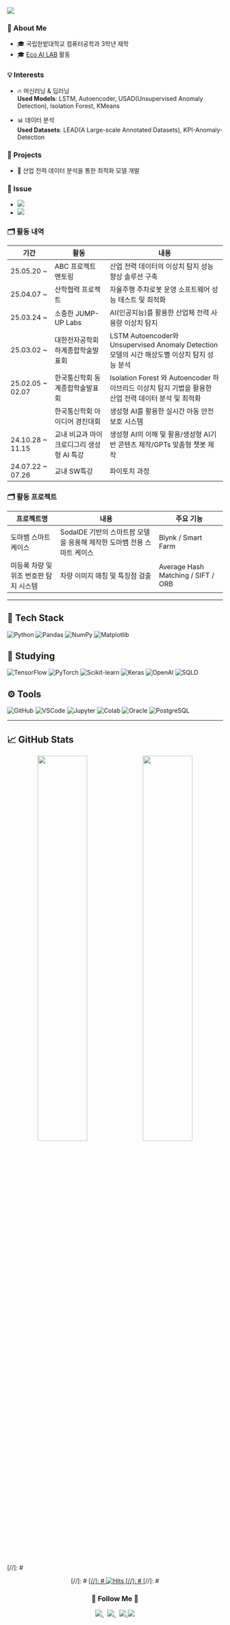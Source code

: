 <img src="https://capsule-render.vercel.app/api?type=waving&color=gradient&height=300&section=header&text=Junseong%20World&fontSize=70" />

### 🏫 About Me
- 🎓 국립한밭대학교 컴퓨터공학과 3학년 재학
- 🎓 [Eco AI LAB](https://sites.google.com/view/ecoai) 활동


### 💡 Interests
- 🔥 머신러닝 & 딥러닝  
   **Used Models**: LSTM, Autoencoder, USAD(Unsupervised Anomaly Detection), Isolation Forest, KMeans

- 📊 데이터 분석  
   **Used Datasets**: LEAD(A Large-scale Annotated Datasets), KPI-Anomaly-Detection 

### 🚀 Projects
- 🔌 산업 전력 데이터 분석을 통한 최적화 모델 개발

### 🧩 Issue

- <a href="https://www.issuemaker.kr/news/articleView.html?idxno=50680">
    <img src="https://img.shields.io/badge/이슈메이커_보도-191970?style=flat-square&logo=readme&logoColor=white"/>
  </a>
- <a href="https://www.sisamagazine.co.kr/news/articleView.html?idxno=511028">
    <img src="https://img.shields.io/badge/시사매거진_보도-191970?style=flat-square&logo=readme&logoColor=white"/>
  </a>

  

### 🗂️ 활동 내역

| 기간       | 활동       | 내용                                  |
|------------|------------|----------------------------------------|
| 25.05.20 ~ | ABC 프로젝트 멘토링 | 산업 전력 데이터의 이상치 탐지 성능 향상 솔루션 구축 |
| 25.04.07 ~ | 산학협력 프로젝트 | 자율주행 주차로봇 운영 소프트웨어 성능 테스트 및 최적화 |
| 25.03.24 ~  | 소중한 JUMP-UP Labs | AI(인공지능)를 활용한 산업체 전력 사용량 이상치 탐지 |
| 25.03.02 ~  | 대한전자공학회 하계종합학술발표회 | LSTM Autoencoder와 Unsupervised Anomaly Detection 모델의 시간 해상도별 이상치 탐지 성능 분석  |
| 25.02.05 ~ 02.07 | 한국통신학회 동계종합학술발표회  | Isolation Forest 와 Autoencoder 하이브리드 이상치 탐지 기법을 활용한 산업 전력 데이터 분석 및 최적화 |
|  | 한국통신학회 아이디어 경진대회  | 생성형 AI를 활용한 실시간 아동 안전 보호 시스템 |
| 24.10.28 ~ 11.15 | 교내 비교과 마이크로디그리 생성형 AI 특강 | 생성형 AI의 이해 및 활용/생성형 AI기반 콘텐츠 제작/GPTs 맞춤형 챗봇 제작 |
| 24.07.22 ~ 07.26 | 교내 SW특강 | 파이토치 과정 | - |







### 🗂️ 활동 프로젝트

| 프로젝트명       | 내용                                          | 주요 기능 |
|------------|------------|------------------------------------------------------------------|
| 도마뱀 스마트 케이스 | SodaIDE 기반의 스마트팜 모델을 응용해 제작한 도마뱀 전용 스마트 케이스 | Blynk / Smart Farm |
| 미등록 차량 및 위조 번호판 탐지 시스템 | 차량 이미지 매칭 및 특징점 검출 | Average Hash Matching / SIFT / ORB |

---
## 🔧 Tech Stack

![Python](https://img.shields.io/badge/Python-3776AB?style=for-the-badge&logo=python&logoColor=white)
![Pandas](https://img.shields.io/badge/Pandas-150458?style=for-the-badge&logo=pandas&logoColor=white)
![NumPy](https://img.shields.io/badge/Numpy-013243?style=for-the-badge&logo=numpy&logoColor=white)
![Matplotlib](https://img.shields.io/badge/Matplotlib-11557C?style=for-the-badge&logo=matplotlib&logoColor=white)


## 📝 Studying

![TensorFlow](https://img.shields.io/badge/TensorFlow-FF6F00?style=for-the-badge&logo=tensorflow&logoColor=white)
![PyTorch](https://img.shields.io/badge/PyTorch-EE4C2C?style=for-the-badge&logo=pytorch&logoColor=white)
![Scikit-learn](https://img.shields.io/badge/Scikit--learn-F7931E?style=for-the-badge&logo=scikit-learn&logoColor=white)
![Keras](https://img.shields.io/badge/Keras-D00000?style=for-the-badge&logo=keras&logoColor=white)
![OpenAI](https://img.shields.io/badge/OpenAI-412991?style=for-the-badge&logo=openai&logoColor=white)
![SQLD](https://img.shields.io/badge/SQLD-4479A1?style=for-the-badge&logo=mysql&logoColor=white)


## ⚙️ Tools

![GitHub](https://img.shields.io/badge/GitHub-181717?style=for-the-badge&logo=github&logoColor=white)
![VSCode](https://img.shields.io/badge/VSCode-007ACC?style=for-the-badge&logo=visualstudiocode&logoColor=white)
![Jupyter](https://img.shields.io/badge/Jupyter-F37626?style=for-the-badge&logo=jupyter&logoColor=white)
![Colab](https://img.shields.io/badge/Colab-F9AB00?style=for-the-badge&logo=googlecolab&logoColor=white)
![Oracle](https://img.shields.io/badge/Oracle_SQL-F80000?style=for-the-badge&logo=oracle&logoColor=white)
![PostgreSQL](https://img.shields.io/badge/PostgreSQL-336791?style=for-the-badge&logo=postgresql&logoColor=white)

---

## 📈 GitHub Stats
<p align="center">
  <img src="https://github-readme-stats.vercel.app/api?username=junseong00&show_icons=true&theme=github_light" width="48%" />
  <img src="https://github-readme-stats.vercel.app/api/top-langs/?username=junseong00&layout=compact&theme=github_light" width="48%" />
</p>

[//]: # <p align="center">
  [//]: # <a href="https://hits.sh/github.com/junseong00/">
    [//]: # <img alt="Hits" src="https://hits.sh/github.com/junseong00.svg?style=for-the-badge&label=HITS&color=5bc26a&labelColor=555555"/>
  [//]: # </a>
[//]: # </p>

<h3 align="center">🌈 Follow Me 🌈</h3>
<p align="center">
  <a href="https://www.instagram.com/junsn_g/">
    <img src="https://img.shields.io/badge/Instagram-E4405F?style=flat-square&logo=Instagram&logoColor=white"/>
  </a>&nbsp
  <a href="mailto:js03093351@gmail.com">
    <img src="https://img.shields.io/badge/Gmail-D14836?style=flat-square&logo=Gmail&logoColor=white"/>
  </a>&nbsp
  <a href="https://github.com/junseong00/">
    <img src="https://img.shields.io/badge/GitHub-181717?style=flat-square&logo=github&logoColor=white"/>
  <a href="https://sites.google.com/view/ecoai">
  <img src="https://img.shields.io/badge/EcoAI_LAB-1E90FF?style=flat-square&logo=google&logoColor=white"/>
</a>
    
</p>

<!--
**junseong00/junseong00** is a ✨ _special_ ✨ repository because its `README.md` (this file) appears on your GitHub profile.

Here are some ideas to get you started:

- 🔭 I’m currently working on ...
- 🌱 I’m currently learning ...
- 👯 I’m looking to collaborate on ...
- 🤔 I’m looking for help with ...
- 💬 Ask me about ...
- 📫 How to reach me: ...
- 😄 Pronouns: ...
- ⚡ Fun fact: ...
-->
